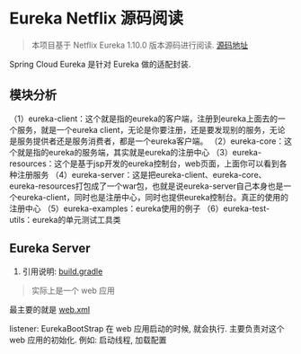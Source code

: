 # Eureka Netflix 源码阅读

> 本项目基于 Netflix Eureka 1.10.0 版本源码进行阅读.
> [源码地址](https://github.com/Netflix/eureka/tree/v1.10.10)

Spring Cloud Eureka 是针对 Eureka 做的适配封装.

## 模块分析

（1）eureka-client：这个就是指的eureka的客户端，注册到eureka上面去的一个服务，就是一个eureka client，无论是你要注册，还是要发现别的服务，无论是服务提供者还是服务消费者，都是一个eureka客户端。
（2）eureka-core：这个就是指的eureka的服务端，其实就是eureka的注册中心
（3）eureka-resources：这个是基于jsp开发的eureka控制台，web页面，上面你可以看到各种注册服务
（4）eureka-server：这是把eureka-client、eureka-core、eureka-resources打包成了一个war包，也就是说eureka-server自己本身也是一个eureka-client，同时也是注册中心，同时也提供eureka控制台。真正的使用的注册中心
（5）eureka-examples：eureka使用的例子
（6）eureka-test-utils：eureka的单元测试工具类

## Eureka Server

1. 引用说明: [build.gradle](./eureka-server/build.gradle)

> 实际上是一个 web 应用

最主要的就是 [web.xml](./eureka-server/src/main/webapp/WEB-INF/web.xml)

listener: EurekaBootStrap
在 web 应用启动的时候, 就会执行. 主要负责对这个 web 应用的初始化. 例如: 启动线程, 加载配置

